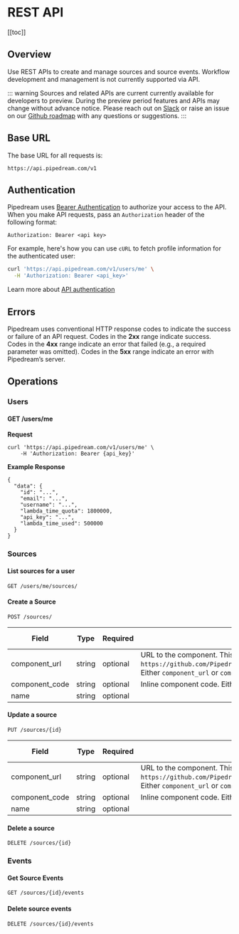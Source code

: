 # REST API

[[toc]]

## Overview

Use REST APIs to create and manage sources and source events. Workflow development and management is not currently supported via API.

::: warning
Sources and related APIs are current currently available for developers to preview. During the preview period features and APIs may change without advance notice. Please reach out on [Slack](https://pipedream.com/community) or raise an issue on our [Github roadmap](https://github.com/PipedreamHQ/roadmap) with any questions or suggestions.
:::

## Base URL

The base URL for all requests is:

```text
https://api.pipedream.com/v1
```

## Authentication

Pipedream uses [Bearer Authentication](https://oauth.net/2/bearer-tokens/) to authorize your access to the API. When you make API requests, pass an `Authorization` header of the following format:

```text
Authorization: Bearer <api key>
```

For example, here's how you can use `cURL` to fetch profile information for the authenticated user:

```bash
curl 'https://api.pipedream.com/v1/users/me' \
  -H 'Authorization: Bearer <api_key>'
```

Learn more about [API authentication](/api/auth)

## Errors

Pipedream uses conventional HTTP response codes to indicate the success or failure of an API request. Codes in the **2xx** range indicate success. Codes in the **4xx** range indicate an error that failed (e.g., a required parameter was omitted). Codes in the **5xx** range indicate an error with Pipedream’s server.

<!--
## Rate Limits
The API preview does not currently implement rate limiting of requests.
-->

## Operations

### Users

#### GET /users/me

**Request**

```
curl 'https://api.pipedream.com/v1/users/me' \
    -H 'Authorization: Bearer {api_key}'
```

**Example Response**

```
{
  "data": {
    "id": "...",
    "email": "...",
    "username": "...",
    "lambda_time_quota": 1800000,
    "api_key": "...",
    "lambda_time_used": 500000
  }
}
```

### Sources

#### List sources for a user

```
GET /users/me/sources/
```

#### Create a Source

```
POST /sources/
```

| Field          | Type   | Required | Description                                                                                                                                                                              | Default Value |
| -------------- | ------ | -------- | ---------------------------------------------------------------------------------------------------------------------------------------------------------------------------------------- | ------------- |
| component_url  | string | optional | URL to the component. This may be a Github URL (e.g., `https://github.com/PipedreamHQ/pipedream/blob/master/apps/http/http.js`). Either `component_url` or `component_code` is required. |               |
| component_code | string | optional | Inline component code. Either `component_url` or `component_code` is required.                                                                                                           |               |
| name           | string | optional |                                                                                                                                                                                          |               |

#### Update a source

```
PUT /sources/{id}
```

| Field          | Type   | Required | Description                                                                                                                                                                              | Default Value |
| -------------- | ------ | -------- | ---------------------------------------------------------------------------------------------------------------------------------------------------------------------------------------- | ------------- |
| component_url  | string | optional | URL to the component. This may be a Github URL (e.g., `https://github.com/PipedreamHQ/pipedream/blob/master/apps/http/http.js`). Either `component_url` or `component_code` is required. |               |
| component_code | string | optional | Inline component code. Either `component_url` or `component_code` is required.                                                                                                           |               |
| name           | string | optional |                                                                                                                                                                                          |               |

#### Delete a source

```
DELETE /sources/{id}
```

### Events

#### Get Source Events

```
GET /sources/{id}/events
```

#### Delete source events

```
DELETE /sources/{id}/events
```

<Footer />
